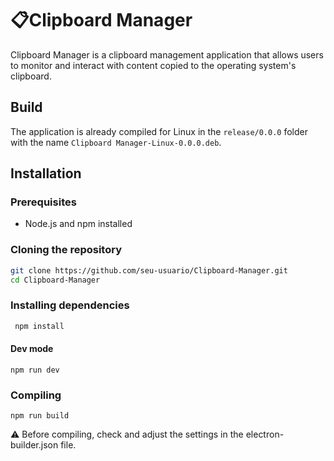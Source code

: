 # 📋Clipboard Manager

Clipboard Manager is a clipboard management application that allows users to monitor and interact with content copied to the operating system's clipboard.

## Build

The application is already compiled for Linux in the `release/0.0.0` folder with the name `Clipboard Manager-Linux-0.0.0.deb`.

## Installation

### Prerequisites

- Node.js and npm installed

### Cloning the repository

```bash
git clone https://github.com/seu-usuario/Clipboard-Manager.git
cd Clipboard-Manager
```

### Installing dependencies

```bash
 npm install
```

#### Dev mode

```devmode
npm run dev
```

### Compiling

```compile
npm run build
```

⚠️ Before compiling, check and adjust the settings in the electron-builder.json file.
